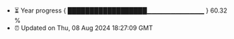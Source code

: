 - ⏳ Year progress { ██████████████████▁▁▁▁▁▁▁▁▁▁▁▁ } 60.32 %
- ⏰ Updated on Thu, 08 Aug 2024 18:27:09 GMT

